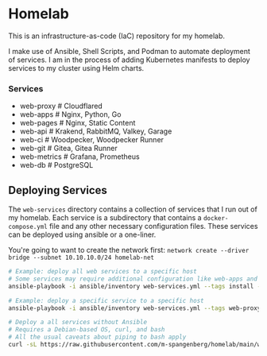 # Homelab

This is an infrastructure-as-code (IaC) repository for my homelab. 

I make use of Ansible, Shell Scripts, and Podman to automate deployment of services. I am in the process of adding Kubernetes manifests to deploy services to my cluster using Helm charts.

### Services

- web-proxy     # Cloudflared
- web-apps      # Nginx, Python, Go
- web-pages     # Nginx, Static Content
- web-api       # Krakend, RabbitMQ, Valkey, Garage
- web-ci        # Woodpecker, Woodpecker Runner
- web-git       # Gitea, Gitea Runner
- web-metrics   # Grafana, Prometheus
- web-db        # PostgreSQL

## Deploying Services

The `web-services` directory contains a collection of services that I run out of my homelab. Each service is a subdirectory that contains a `docker-compose.yml` file and any other necessary configuration files. These services can be deployed using ansible or a one-liner.

You're going to want to create the network first:
`network create --driver bridge --subnet 10.10.10.0/24 homelab-net`

```bash
# Example: deploy all web services to a specific host
# Some services may require additional configuration like web-apps and web-pages
ansible-playbook -i ansible/inventory web-services.yml --tags install --limit e1
```

```bash
# Example: deploy a specific service to a specific host
ansible-playbook -i ansible/inventory web-services.yml --tags web-proxy --limit e1
```

```bash
# Deploy a all services without Ansible
# Requires a Debian-based OS, curl, and bash
# All the usual caveats about piping to bash apply
curl -sL https://raw.githubusercontent.com/m-spangenberg/homelab/main/web-services/install.sh | bash
```
